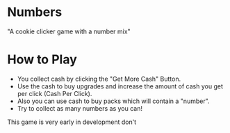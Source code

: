 # Numbers
"A cookie clicker game with a number mix"

# How to Play
- You collect cash by clicking the "Get More Cash" Button.
- Use the cash to buy upgrades and increase the amount of cash you get per click (Cash Per Click).
- Also you can use cash to buy packs which will contain a "number".
- Try to collect as many numbers as you can!

This game is very early in development don't 